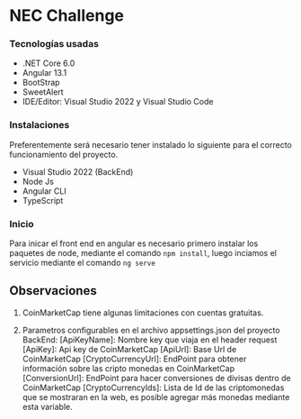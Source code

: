 # NEC Challenge
### Tecnologías usadas
- .NET Core 6.0
- Angular 13.1
- BootStrap
- SweetAlert
- IDE/Editor: Visual Studio 2022 y Visual Studio Code

### Instalaciones
Preferentemente será necesario tener instalado lo siguiente para el correcto funcionamiento del proyecto.
- Visual Studio 2022 (BackEnd)
- Node Js
- Angular CLI
- TypeScript

### Inicio
Para inicar el front end en angular es necesario primero instalar los paquetes de node, mediante el comando `npm install`, luego inciamos el servicio mediante el comando `ng serve`

## Observaciones
1. CoinMarketCap tiene algunas limitaciones con cuentas gratuitas.

2. Parametros configurables en el archivo appsettings.json del proyecto BackEnd:
[ApiKeyName]:  Nombre key que viaja en el header request
[ApiKey]:  Api key de CoinMarketCap
[ApiUrl]:  Base Url de CoinMarketCap
[CryptoCurrencyUrl]:  EndPoint para obtener información sobre las cripto monedas en CoinMarketCap
[ConversionUrl]:  EndPoint para hacer conversiones de divisas dentro de CoinMarketCap
[CryptoCurrencyIds]:  Lista de Id de las criptomonedas que se mostraran en la web, es posible agregar más monedas mediante esta variable.
